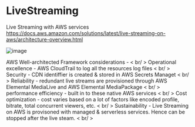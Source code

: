 # LiveStreaming
Live Streaming with AWS services
https://docs.aws.amazon.com/solutions/latest/live-streaming-on-aws/architecture-overview.html


![image](https://github.com/venkatabinary/LiveStreaming/assets/96198186/ddf4b511-c95b-45b8-a11e-6c5b9bca1e14)


AWS Well-architected Framework considerations - < br/ >
Operational excellence - AWS CloudTrail to log all the resources log files < br/ >
Security - CDN identiffier is created & stored in AWS Secrets Managet < br/ >
Reliability - redundant live streams are provisioned through AWS Elemental MediaLive and AWS Elemental MediaPackage < br/ >
performance efficiency - built in to these native AWS services < br/ >
Cost optimization - cost varies based on a lot of factors like encoded profile, bitrate, total concurrent viewers, etc. < br/ > 
Sustainability - Live Streaming on AWS is provisoned with managed & serverless services. Hence can be stopped after the live steam. < br/ >

